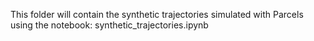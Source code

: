This folder will contain the synthetic trajectories simulated with Parcels using the notebook: synthetic_trajectories.ipynb